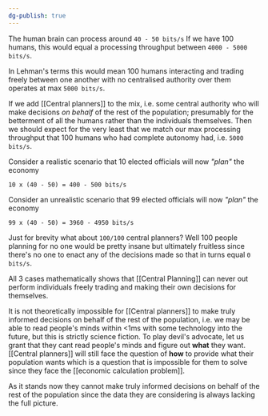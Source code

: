 ```yaml
---
dg-publish: true
---
```

The human brain can process around `40 - 50 bits/s`
If we have 100 humans, this would equal a processing throughput between `4000 - 5000 bits/s`.

In Lehman's terms this would mean 100 humans interacting and trading freely between one another with no centralised authority over them operates at max `5000 bits/s`.


If we add [[Central planners]] to the mix, i.e. some central authority who will make decisions _on behalf_ of the rest of the population; presumably for the betterment of all the humans rather than the individuals themselves. Then we should expect for the very least that we match our max processing throughput that 100 humans who had complete autonomy had, i.e. `5000 bits/s`.

Consider a realistic scenario that 10 elected officials will now _"plan"_ the economy
```
10 x (40 - 50) = 400 - 500 bits/s
```
Consider an unrealistic scenario that 99 elected officials will now _"plan"_ the economy
```
99 x (40 - 50) = 3960 - 4950 bits/s
```
Just for brevity what about `100/100` central planners?
Well 100 people planning for no one would be pretty insane but ultimately fruitless since there's no one to enact any of the decisions made so that in turns equal `0 bits/s`.

All 3 cases mathematically shows that [[Central Planning]] can never out perform individuals freely trading and making their own decisions for themselves.


It is not theoretically impossible  for [[Central planners]] to make truly informed decisions on behalf of the rest of the population, i.e. we may be able to read people's minds within <1ms with some technology into the future, but this is strictly science fiction. To play devil's advocate, let us grant that they cant read people's minds and figure out __what__ they want. [[Central planners]] will still face the question of __how__ to provide what their population wants which is a question that is impossible for them to solve since they face the [[economic calculation problem]].

As it stands now they cannot make truly informed decisions on behalf of the rest of the population since the data they are considering is always lacking the full picture.


